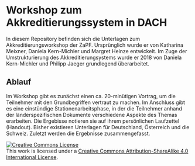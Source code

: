 # Workshop zum Akkreditierungssystem in DACH

In diesem Repository befinden sich die Unterlagen zum Akkreditierungsworkshop der ZaPF. Ursprünglich wurde er von Katharina Meixner, Daniela Kern-Michler und Margret Heinze entwickelt. Im Zuge der Umstrukturierung des Akkreditierungsystems wurde er 2018 von Daniela Kern-Michler und Philipp Jaeger grundlegend überarbeitet.

## Ablauf

Im Workshop gibt es zunächst einen ca. 20-minütigen Vortrag, um die Teilnehmer mit den Grundbegriffen vertraut zu machen. Im Anschluss gibt es eine einstündige Stationenarbeitsphase, in der die Teilnehmer anhand der länderspezifischen Dokumente verschiedene Aspekte des Themas erarbeiten. Die Ergebisse notieren sie auf ihrem persönlichen Laufzettel (Handout). Bisher existieren Unterlagen für Deutschland, Österreich und die Schweiz. Zuletzt werden die Ergebnisse zusammengefasst.

<a rel="license" href="http://creativecommons.org/licenses/by-sa/4.0/"><img alt="Creative Commons License" style="border-width:0" src="https://i.creativecommons.org/l/by-sa/4.0/88x31.png" /></a><br />This work is licensed under a <a rel="license" href="http://creativecommons.org/licenses/by-sa/4.0/">Creative Commons Attribution-ShareAlike 4.0 International License</a>.
